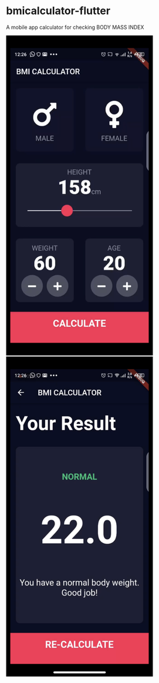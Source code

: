 # bmicalculator-flutter
A mobile app calculator for checking BODY MASS INDEX
<p float="left">
<img src="https://github.com/uncleejay/bmicalculator-flutter/blob/master/bmione.png" width=400>
<img src="https://github.com/uncleejay/bmicalculator-flutter/blob/master/bmitwo.png" width=400>
</p>
